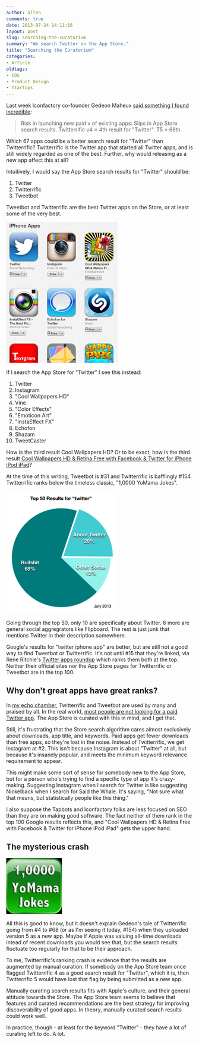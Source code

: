 ```yaml
---
author: allen
comments: true
date: 2013-07-24 14:11:16
layout: post
slug: searching-the-curatorium
summary: "We search Twitter on the App Store."
title: "Searching the Curatorium"
categories:
- Article
oldtags:
- iOS
- Product Design
- Startups
---
```


Last week Iconfactory co-founder Gedeon Maheux [said something I found incredible](https://twitter.com/gedeon/status/357980681965543425):

> Risk in launching new paid v of existing apps: Slips in App Store search results. Twitterrific v4 = 4th result for "Twitter". T5 = 68th.

Which 67 apps could be a better search result for "Twitter" than Twitterrific? Twitterrific is the Twitter app that started all Twitter apps, and is still widely regarded as one of the best. Further, why would releasing as a new app affect this at all?

Intuitively, I would say the App Store search results for "Twitter" should be:

1. Twitter
3. Twitterrific
4. Tweetbot

Tweetbot and Twitterrific are the best Twitter apps on the Store, or at least some of the very best.

<img src="/images/2013/twitter-results.jpg" width="300" />

If I search the App Store for "Twitter" I see this instead:

1. Twitter
2. Instagram
3. "Cool Wallpapers HD"
4. Vine
5. "Color Effects"
6. "Emoticon Art"
7. "InstaEffect FX"  
8. Echofon
9. Shazam
10. TweetCaster

How is the third result Cool Wallpapers HD? Or to be exact, how is the third result [Cool Wallpapers HD & Retina Free with Facebook & Twitter for iPhone iPod iPad](https://itunes.apple.com/app/cool-wallpapers-hd-retina/id342643402?mt=8)?

At the time of this writing, Tweetbot is #31 and Twitterrific is bafflingly #154. Twitterrific ranks below the timeless classic, "1,0000 YoMama Jokes".

<img src="/images/2013/twitter-appstore-chart.png" width="300" />

Going through the top 50, only 10 are specifically about Twitter. 6 more are general social aggregrators like Flipboard. The rest is just junk that mentions Twitter in their description somewhere.

Google's results for "twitter iphone app" are better, but are still not a good way to find Tweetbot or Twitterrific. It's not until #15 that they're linked, via Rene Ritchie's [Twitter apps roundup](http://www.imore.com/top-5-alternative-twitter-apps-iphone-ipad) which ranks them both at the top. Neither their official sites nor the App Store pages for Twitterrific or Tweetbot are in the top 100.

## Why don't great apps have great ranks?
In [my echo chamber](https://twitter.com/apike/following), Twitterrific and Tweetbot are used by many and praised by all. In the real world, [most people are not looking for a paid Twitter app](/2013/maximum-viable-products/). The App Store is curated with this in mind, and I get that.

Still, it's frustrating that the Store search algorithm cares almost exclusively about downloads, app title, and keywords. Paid apps get fewer downloads than free apps, so they're lost in the noise. Instead of Twitterrific, we get Instagram at #2. This isn't because Instagram is about "Twitter" at all, but because it's insanely popular, and meets the minimum keyword relevance requirement to appear. 

This might make some sort of sense for somebody new to the App Store, but for a person who's trying to find a specific type of app it's crazy-making. Suggesting Instagram when I search for Twitter is like suggesting Nickelback when I search for Said the Whale. It's saying, "Not sure what that means, but statistically people like this thing."

I  also suppose the Tapbots and Iconfactory folks are less focused on SEO than they are on making good software. The fact neither of them rank in the top 100 Google results reflects this, and "Cool Wallpapers HD & Retina Free with Facebook & Twitter for iPhone iPod iPad" gets the upper hand.

## The mysterious crash

<img src="/images/2013/yomama.jpg" width="150" />

All this is good to know, but it doesn't explain Gedeon's tale of Twitterrific going from #4 to #68 (or as I'm seeing it today, #154) when they uploaded version 5 as a new app. Maybe if Apple was valuing all-time downloads intead of recent downloads you would see that, but the search results fluctuate too regularly for that to be their approach.

To me, Twitterrific's ranking crash is evidence that the results are augmented by manual curation. If somebody on the App Store team once flagged Twitterrific 4 as a good search result for "Twitter", which it is, then Twitterrific 5 would have lost that flag by being submitted as a new app.

Manually curating search results fits with Apple's culture, and their general attitude towards the Store. The App Store team seems to believe that features and curated recommendations are the best strategy for improving discoverability of good apps. In theory, manually curated search results could work well.

In practice, though - at least for the keyword "Twitter" - they have a lot of curating left to do. A lot.